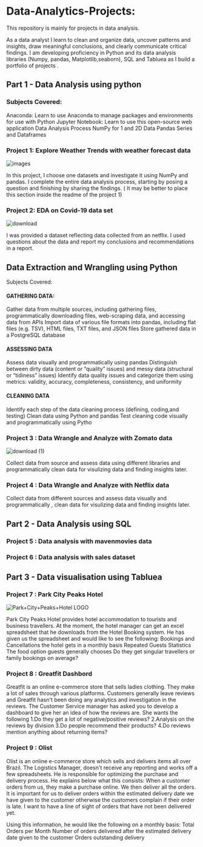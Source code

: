 # Data-Analytics-Projects:

This repository is mainly for projects in data analysis.

 As a data analyst I learn to clean and organize data, uncover patterns and insights, draw meaningful conclusions, and clearly communicate critical findings. I am developing proficiency in Python and its data analysis libraries (Numpy, pandas, Matplotlib,seaborn), SQL and Tabluea as I build a portfolio of projects .


## Part 1 - Data Analysis using python

### Subjects Covered:

Anaconda: Learn to use Anaconda to manage packages and environments for use with Python
Jupyter Notebook: Learn to use this open-source web application
Data Analysis Process
NumPy for 1 and 2D Data
Pandas Series and Dataframes


### Project 1: Explore Weather Trends with weather forecast data
![images](https://user-images.githubusercontent.com/108605935/179167611-85e978ab-38f4-44f9-b876-ea868d9a1d3b.jpg)

In this project, I choose one datasets and investigate it using NumPy and pandas. I complete the entire data analysis process, starting by posing a question and finishing by sharing the findings. ( It may be better to place this section inside the readme of the project 1)

### Project 2: EDA on Covid-19 data set
![download](https://user-images.githubusercontent.com/108605935/179171500-bcc17765-d67e-421e-bc70-cbdb62c22c26.jpg)


I was provided a dataset reflecting data collected from an netflix. I used  questions about the data and report my conclusions and recommendations in a report.



##  Data Extraction and Wrangling using Python

Subjects Covered:

#### GATHERING DATA:
Gather data from multiple sources, including gathering files, programmatically downloading files, web-scraping data, and accessing data from APIs
Import data of various file formats into pandas, including flat files (e.g. TSV), HTML files, TXT files, and JSON files
Store gathered data in a PostgreSQL database
#### ASSESSING DATA
Assess data visually and programmatically using pandas
Distinguish between dirty data (content or “quality” issues) and messy data (structural or “tidiness” issues)
Identify data quality issues and categorize them using metrics: validity, accuracy, completeness, consistency, and uniformity
#### CLEANING DATA
Identify each step of the data cleaning process (defining, coding,and testing)
Clean data using Python and pandas
Test cleaning code visually and programmatically using Pytho

### Project 3 : Data Wrangle and Analyze with Zomato data
![download (1)](https://user-images.githubusercontent.com/108605935/179172249-deeea510-97ca-467c-af0b-595db1529dfb.jpg)

Collect data from  source and assess data using different libraries and programmatically clean data for visulizing data and finding insights later.

### Project 4 : Data Wrangle and Analyze with Netflix data
Collect data from different sources and assess data visually and programmatically , clean data for visulizing data and finding insights later.




## Part 2 - Data Analysis using SQL

### Project 5 : Data analysis with mavenmovies data

### Project 6 : Data analysis with sales dataset


## Part 3 - Data visualisation using Tabluea

### Project 7 : Park City Peaks Hotel  
![Park+City+Peaks+Hotel LOGO](https://user-images.githubusercontent.com/108605935/179173778-6a102840-db89-4032-94e9-7dcf6af1e706.jpeg)

Park City Peaks Hotel provides hotel accommodation to tourists and business travellers.
At the moment, the hotel manager can get an excel spreadsheet that he downloads from the Hotel Booking system. He has given us the spreadsheet and would like to see the following:
Bookings and Cancellations the hotel gets in a monthly basis 
Repeated Guests Statistics 
The food option guests generally chooses 
Do they get singular travellers or family bookings on average?


### Project 8 : Greatfit Dashbord

Greatfit is an online e-commerce store that sells ladies clothing. They make a lot of sales through various platforms. Customers generally leave reviews and Greatfit hasn't been doing any analytics and investigation in the reviews. The Customer Service manager has asked you to develop a dashboard to give her an idea of how the reviews are. She wants the following 1.Do they get a lot of negative/positive reviews? 2.Analysis on the reviews by division 3.Do people recommend their products? 4.Do reviews mention anything about returning items?

### Project 9 : Olist 

Olist is an online e-commerce store which sells and delivers items all over Brazil. The Logistics Manager, doesn't receive any reporting and works off a few spreadsheets. He is responsible for optimizing the purchase and delivery process. He explains below what this consists: When a customer orders from us, they make a purchase online. We then deliver all the orders. It is important for us to deliver orders within the estimated delivery date we have given to the customer otherwise the customers complain if their order is late. I want to have a line of sight of orders that have not been delivered yet.

Using this information, he would like the following on a monthly basis: 
Total Orders per Month 
Number of orders delivered after the estimated delivery date given to the customer 
Orders outstanding delivery


